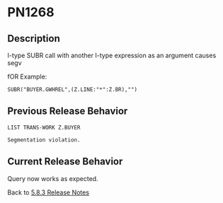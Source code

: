 # PN1268

<PageHeader />

## Description

I-type SUBR call with another I-type expression as an argument causes segv

fOR Example:

```
SUBR("BUYER.GWHREL",(Z.LINE:"*":Z.BR),"")
```

## Previous Release Behavior

```
LIST TRANS-WORK Z.BUYER

Segmentation violation.
```

## Current Release Behavior

Query now works as expected.  

Back to [5.8.3 Release Notes](./../README.md)

<PageFooter />
